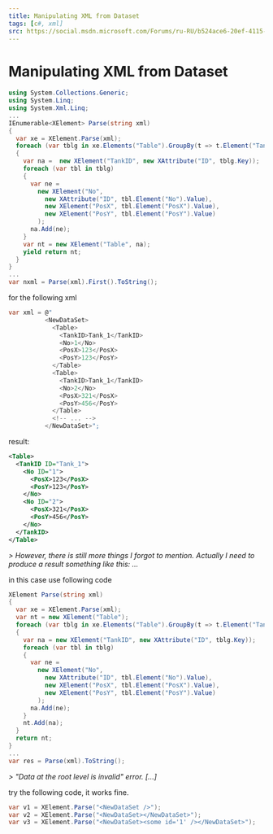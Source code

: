```yaml
---
title: Manipulating XML from Dataset
tags: [c#, xml]
src: https://social.msdn.microsoft.com/Forums/ru-RU/b524ace6-20ef-4115-91c8-c5e5fed82cc7/manipulating-xml-from-dataset?forum=csharpgeneral
---
```

# Manipulating XML from Dataset
```c#
using System.Collections.Generic;
using System.Linq;
using System.Xml.Linq;
...
IEnumerable<XElement> Parse(string xml)
{
  var xe = XElement.Parse(xml);
  foreach (var tblg in xe.Elements("Table").GroupBy(t => t.Element("TankID").Value))
  {
    var na =  new XElement("TankID", new XAttribute("ID", tblg.Key));
    foreach (var tbl in tblg)
    {
      var ne = 
        new XElement("No", 
          new XAttribute("ID", tbl.Element("No").Value),
          new XElement("PosX", tbl.Element("PosX").Value),
          new XElement("PosY", tbl.Element("PosY").Value)
        );
      na.Add(ne);
    }
    var nt = new XElement("Table", na);
    yield return nt;
  }
}
...
var nxml = Parse(xml).First().ToString(); 
```
for the following xml   
```c#
var xml = @"
          <NewDataSet>
            <Table>
              <TankID>Tank_1</TankID> 
              <No>1</No> 
              <PosX>123</PosX> 
              <PosY>123</PosY> 
            </Table>
            <Table>
              <TankID>Tank_1</TankID> 
              <No>2</No> 
              <PosX>321</PosX> 
              <PosY>456</PosY> 
            </Table>
            <!-- ... -->
          </NewDataSet>";
```
result:
```xml
<Table>
  <TankID ID="Tank_1">
    <No ID="1">
      <PosX>123</PosX>
      <PosY>123</PosY>
    </No>
    <No ID="2">
      <PosX>321</PosX>
      <PosY>456</PosY>
    </No>
  </TankID>
</Table>
```
*> However, there is still more things I forgot to mention. Actually I need to produce a result something like this: ...*

in this case use following code
```c# 
XElement Parse(string xml)
{
  var xe = XElement.Parse(xml);
  var nt = new XElement("Table");
  foreach (var tblg in xe.Elements("Table").GroupBy(t => t.Element("TankID").Value))
  {
    var na = new XElement("TankID", new XAttribute("ID", tblg.Key));
    foreach (var tbl in tblg)
    {
      var ne =
        new XElement("No",
          new XAttribute("ID", tbl.Element("No").Value),
          new XElement("PosX", tbl.Element("PosX").Value),
          new XElement("PosY", tbl.Element("PosY").Value)
        );
      na.Add(ne);
    }
    nt.Add(na);
  }
  return nt;
}
...
var res = Parse(xml).ToString();
```
*> "Data at the root level is invalid" error. [...] <NewDataSet />*

try the following code, it works fine. 
```c#
var v1 = XElement.Parse("<NewDataSet />");
var v2 = XElement.Parse("<NewDataSet></NewDataSet>");
var v3 = XElement.Parse("<NewDataSet><some id='1' /></NewDataSet>");
```
